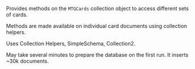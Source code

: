 Provides methods on the `MTGCards` collection object to access different sets of cards.

Methods are made available on individual card documents using collection helpers.

Uses Collection Helpers, SimpleSchema, Collection2.

May take several minutes to prepare the database on the first run. It inserts ~30k documents.
